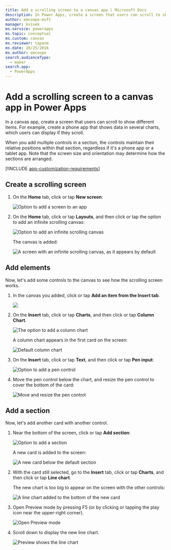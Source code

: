 ```yaml
---
title: Add a scrolling screen to a canvas app | Microsoft Docs
description: In Power Apps, create a screen that users can scroll to show more types of content than the screen can show at a time in a canvas app.
author: emcoope-msft
manager: kvivek
ms.service: powerapps
ms.topic: conceptual
ms.custom: canvas
ms.reviewer: tapanm
ms.date: 10/25/2016
ms.author: emcoope
search.audienceType: 
  - maker
search.app: 
  - PowerApps
---
```

# Add a scrolling screen to a canvas app in Power Apps

In a canvas app, create a screen that users can scroll to show different items. For example, create a phone app that shows data in several charts, which users can display if they scroll.

When you add multiple controls in a section, the controls maintain their relative positions within that section, regardless if it's a phone app or a tablet app. Note that the screen size and orientation may determine how the sections are arranged.  

[!INCLUDE [app-customization-requirements](../../includes/app-customization-requirements.md)]

## Create a scrolling screen

1. On the **Home** tab, click or tap **New screen**:

    ![Option to add a screen to an app][1]

2. On the **Home** tab, click or tap **Layouts**, and then click or tap the option to add an infinite scrolling canvas:  
   
    ![Option to add an infinite scrolling canvas][2]
   
    The canvas is added:  
   
    ![A screen with an infinite scrolling canvas, as it appears by default][3]

## Add elements
Now, let's add some controls to the canvas to see how the scrolling screen works.

1. In the canvas you added, click or tap **Add an item from the Insert tab**.
   
    ![][4]
2. On the **Insert** tab, click or tap **Charts**, and then click or tap **Column Chart**.
   
    ![The option to add a column chart][5]
   
    A column chart appears in the first card on the screen:  
   
    ![Default column chart][7]
3. On the **Insert** tab, click or tap **Text**, and then click or tap **Pen input**:  
   
    ![Option to add a pen control][8]
4. Move the pen control below the chart, and resize the pen control to cover the bottom of the card:  
   
    ![Move and resize the pen control][9]

## Add a section
Now, let's add another card with another control.

1. Near the bottom of the screen, click or tap **Add section**:  
   
    ![Option to add a section][10]
   
    A new card is added to the screen:  
   
    ![A new card below the default section][11]
2. With the card still selected, go to the **Insert** tab, click or tap **Charts**, and then click or tap **Line chart**.
   
    The new chart is too big to appear on the screen with the other controls:  
   
    ![A line chart added to the bottom of the new card][12]
3. Open Preview mode by pressing F5 (or by clicking or tapping the play icon near the upper-right corner).
   
    ![Open Preview mode](./media/add-scrolling-screen/open-preview.png)
4. Scroll down to display the new line chart.  
   
    ![Preview shows the line chart][13]

[1]: ./media/add-scrolling-screen/add-screen.png
[2]: ./media/add-scrolling-screen/add-canvas.png
[3]: ./media/add-scrolling-screen/default-canvas.png
[4]: ./media/add-scrolling-screen/insert-visual.png
[5]: ./media/add-scrolling-screen/add-chart.png
[7]: ./media/add-scrolling-screen/default-chart.png
[8]: ./media/add-scrolling-screen/add-pen.png
[9]: ./media/add-scrolling-screen/move-resize-pen.png
[10]: ./media/add-scrolling-screen/add-section.png
[11]: ./media/add-scrolling-screen/new-card.png
[12]: ./media/add-scrolling-screen/add-line-chart.png
[13]: ./media/add-scrolling-screen/line-chart-preview.png
